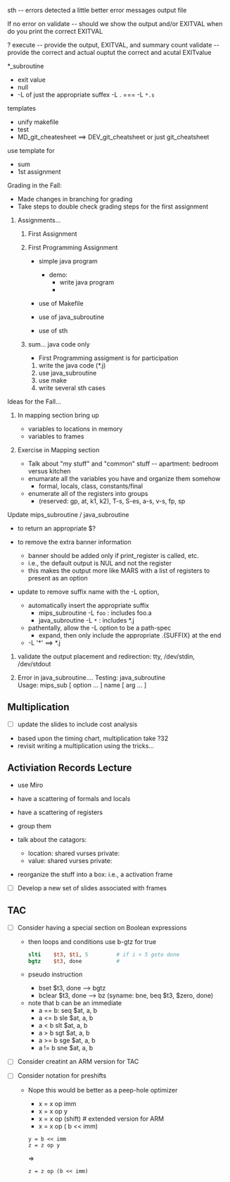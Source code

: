sth -- 
   errors detected
   a little better error messages
   output file

If no error on validate -- should we show the output and/or  EXITVAL
when do you print the correct EXITVAL

?
execute -- provide the output, EXITVAL, and summary count
validate -- provide the correct and actual ouptut
                    the correct and acutal EXITvalue
                    

\*_subroutine
  - exit value
  - null 
  - -L of just the appropriate suffex
     -L .  ===  -L `*.s`

templates
  - unify makefile
  - test
  - MD_git_cheatesheet  ==>  DEV_git_cheatsheet or just git_cheatsheet

use template for
  - sum
  - 1st assignment


Grading in the Fall:
   - Made changes in branching for grading
   - Take steps to double check grading steps for the first assignment



1. Assignments...
   1. First Assignment
   1. First Programming Assignment
      - simple java program
        - demo: 
           - write java program
           - 

      - use of Makefile
      - use of java_subroutine
      - use of sth

   1. sum... java code only
      - First Programming assigment is for participation
      1. write the java code (\*.j)
      1. use java_subroutine
      1. use make
      1. write several sth cases


Ideas for the Fall...

1. In mapping section bring up 
   - variables to locations in memory
   - variables to frames

1. Exercise in Mapping section
   - Talk about  "my stuff" and "common"  stuff -- apartment: bedroom versus kitchen
   - enumarate all the variables you have and organize them somehow
     - formal, locals, class, constants/final
   - enumerate all of the registers into groups
      - (reserved: gp, at, k1, k2), T-s, S-es, a-s, v-s, fp, sp



Update mips_subroutine / java_subroutine
   - to return an appropriate $?
   - to remove the extra banner information
     * banner should be added only if print_register is called, etc.
     * i.e., the default output is NUL and not the register
     * this makes the output more like MARS with a list of registers to present as an option

   - update to remove suffix name with the -L option,
     * automatically insert the appropriate suffix
       - mips_subroutine -L `foo` : includes foo.a
       - java_subroutine -L  `*`  : includes *.j
     * pathentally, allow the -L option to be a path-spec
       - expand, then only include the appropriate  .{SUFFIX} at the end
     *  -L '*'  ==>  *.j


1. validate the output placement and redirection:  tty, /dev/stdin, /dev/stdout




1. Error in java_subroutine....
Testing: java_subroutine   
Usage:  mips_sub [ option ... ] name [ arg ... ]



## Multiplication
   - [ ] update the slides to include cost analysis
   - based upon the timing chart, multiplication take ?32
   - revisit writing a multiplication using the tricks...


## Activiation Records Lecture
   - use Miro
   - have a scattering of formals and locals
   - have a scattering of registers
   - group them
   - talk about the catagors: 
       - location: shared vurses private: 
       - value: shared vurses private: 

   - reorganize the stuff into a box: i.e., a activation frame
   - [ ] Develop a new set of slides associated with frames

## TAC
   - [ ] Consider having a special section on Boolean expressions
     - then loops and conditions use b-gtz for true
       ```mips
       slti    $t3, $t1, 5         # if i < 5 goto done
       bgtz    $t3, done           # 
       ```

     - pseudo instruction
       * bset  $t3, done   --> bgtz
       * bclear $t3, done  --> bz (syname:  bne,  beq $t3, $zero, done)

     * note that b can be an immediate
       - a == b:   seq  $at, a, b
       - a <= b    sle  $at, a, b
       - a < b     slt  $at, a, b
       - a > b     sgt  $at, a, b
       - a >= b    sge  $at, a, b
       - a != b    sne  $at, a, b

  - [ ] Consider creatint an ARM version for TAC
  - [ ] Consider notation for preshifts
    - Nope this would be better as a peep-hole optimizer
      *  x = x op imm
      *  x = x op y
      *  x = x op (shift)    # extended version for ARM
      *  x = x op ( b << imm)

      ```
      y = b << imm
      z = z op y
      ```
      =>
      ```
      z = z op (b << imm)
      ```



